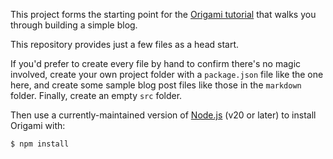 This project forms the starting point for the [Origami tutorial](https://weborigami.org/language/tutorial.html) that walks you through building a simple blog.

This repository provides just a few files as a head start.

If you'd prefer to create every file by hand to confirm there's no magic involved, create your own project folder with a `package.json` file like the one here, and create some sample blog post files like those in the `markdown` folder. Finally, create an empty `src` folder.

Then use a currently-maintained version of [Node.js](https://nodejs.org) (v20 or later) to install Origami with:

```console
$ npm install
```
